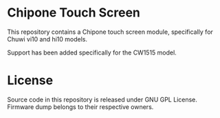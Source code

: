 # Chipone Touch Screen

This repository contains a Chipone touch screen module, specifically for Chuwi vi10 and hi10 models.

Support has been added specifically for the CW1515 model.

# License
Source code in this repository is released under GNU GPL License.<br>
Firmware dump belongs to their respective owners.
